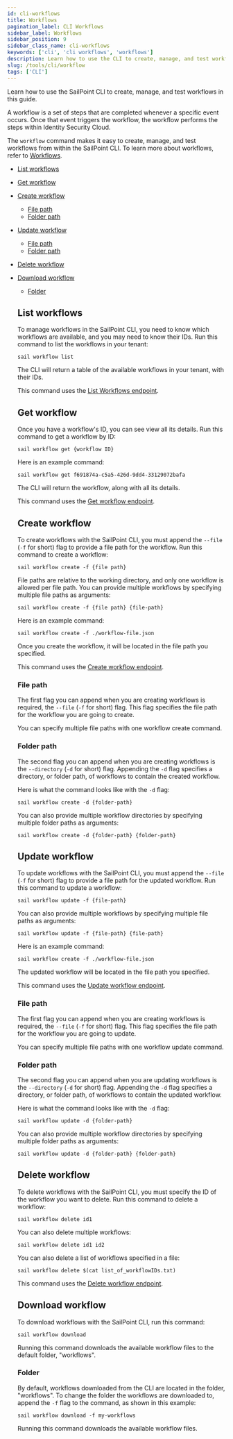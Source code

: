 ```yaml
---
id: cli-workflows
title: Workflows
pagination_label: CLI Workflows
sidebar_label: Workflows
sidebar_position: 9
sidebar_class_name: cli-workflows
keywords: ['cli', 'cli workflows', 'workflows']
description: Learn how to use the CLI to create, manage, and test workflows in this guide.
slug: /tools/cli/workflow
tags: ['CLI']
---
```


Learn how to use the SailPoint CLI to create, manage, and test workflows in this guide.

A workflow is a set of steps that are completed whenever a specific event occurs. Once that event triggers the workflow, the workflow performs the steps within Identity Security Cloud.

The `workflow` command makes it easy to create, manage, and test workflows from within the SailPoint CLI. To learn more about workflows, refer to [Workflows](https://documentation.sailpoint.com/saas/help/workflows/).

- [List workflows](#list-workflows)
- [Get workflow](#get-workflow)
- [Create workflow](#create-workflow)
  - [File path](#file-path)
  - [Folder path](#folder-path)
- [Update workflow](#update-workflow)
  - [File path](#file-path-1)
  - [Folder path](#folder-path-1)
- [Delete workflow](#delete-workflow)
- [Download workflow](#download-workflow)
  - [Folder](#folder)

  ## List workflows

  To manage workflows in the SailPoint CLI, you need to know which workflows are available, and you may need to know their IDs. Run this command to list the workflows in your tenant:

  ```shell
  sail workflow list
  ```

  The CLI will return a table of the available workflows in your tenant, with their IDs.

  This command uses the [List Workflows endpoint](https://developer.sailpoint.com/docs/api/beta/list-workflows).

  ## Get workflow

  Once you have a workflow's ID, you can see view all its details. Run this command to get a workflow by ID:

  ```shell
  sail workflow get {workflow ID}
  ```

  Here is an example command:

  ```shell
  sail workflow get f691874a-c5a5-426d-9dd4-33129072bafa
  ```

  The CLI will return the workflow, along with all its details.

  This command uses the [Get workflow endpoint](https://developer.sailpoint.com/docs/api/beta/get-workflow).

  ## Create workflow

  To create workflows with the SailPoint CLI, you must append the `--file` (`-f` for short) flag to provide a file path for the workflow. Run this command to create a workflow:

  ```shell
  sail workflow create -f {file path}
  ```

  File paths are relative to the working directory, and only one workflow is allowed per file path. You can provide multiple workflows by specifying multiple file paths as arguments:

  ```shell
  sail workflow create -f {file path} {file-path}
  ```

  Here is an example command:

  ```shell
  sail workflow create -f ./workflow-file.json
  ```

  Once you create the workflow, it will be located in the file path you specified.

  This command uses the [Create workflow endpoint](https://developer.sailpoint.com/docs/api/beta/create-workflow).

  ### File path

  The first flag you can append when you are creating workflows is required, the `--file` (`-f` for short) flag. This flag specifies the file path for the workflow you are going to create.

  You can specify multiple file paths with one workflow create command.

  ### Folder path

  The second flag you can append when you are creating workflows is the `--directory` (`-d` for short) flag. Appending the `-d` flag specifies a directory, or folder path, of workflows to contain the created workflow.

  Here is what the command looks like with the `-d` flag:

  ```shell
  sail workflow create -d {folder-path}
  ```

  You can also provide multiple workflow directories by specifying multiple folder paths as arguments:

  ```shell
  sail workflow create -d {folder-path} {folder-path}
  ```

  ## Update workflow

  To update workflows with the SailPoint CLI, you must append the `--file` (`-f` for short) flag to provide a file path for the updated workflow. Run this command to update a workflow:

  ```shell
  sail workflow update -f {file-path}
  ```

  You can also provide multiple workflows by specifying multiple file paths as arguments:

  ```shell
  sail workflow update -f {file-path} {file-path}
  ```

  Here is an example command:

  ```shell
  sail workflow create -f ./workflow-file.json
  ```

  The updated workflow will be located in the file path you specified.

  This command uses the [Update workflow endpoint](https://developer.sailpoint.com/docs/api/beta/put-workflow).

  ### File path

  The first flag you can append when you are creating workflows is required, the `--file` (`-f` for short) flag. This flag specifies the file path for the workflow you are going to update.

  You can specify multiple file paths with one workflow update command.

  ### Folder path

  The second flag you can append when you are updating workflows is the `--directory` (`-d` for short) flag. Appending the `-d` flag specifies a directory, or folder path, of workflows to contain the updated workflow.

  Here is what the command looks like with the `-d` flag:

  ```shell
  sail workflow update -d {folder-path}
  ```

  You can also provide multiple workflow directories by specifying multiple folder paths as arguments:

  ```shell
  sail workflow update -d {folder-path} {folder-path}
  ```

  ## Delete workflow

  To delete workflows with the SailPoint CLI, you must specify the ID of the workflow you want to delete. Run this command to delete a workflow:

  ```shell
  sail workflow delete id1
  ```

  You can also delete multiple workflows:

  ```shell
  sail workflow delete id1 id2
  ```

  You can also delete a list of workflows specified in a file:

  ```shell
  sail workflow delete $(cat list_of_workflowIDs.txt)
  ```

  This command uses the [Delete workflow endpoint](https://developer.sailpoint.com/docs/api/beta/delete-workflow).

  ## Download workflow

  To download workflows with the SailPoint CLI, run this command:

  ```shell
  sail workflow download
  ```

  Running this command downloads the available workflow files to the default folder, "workflows".

  ### Folder

  By default, workflows downloaded from the CLI are located in the folder, "workflows". To change the folder the workflows are downloaded to, append the `-f` flag to the command, as shown in this example:

  ```shell
  sail workflow download -f my-workflows
  ```

  Running this command downloads the available workflow files.
